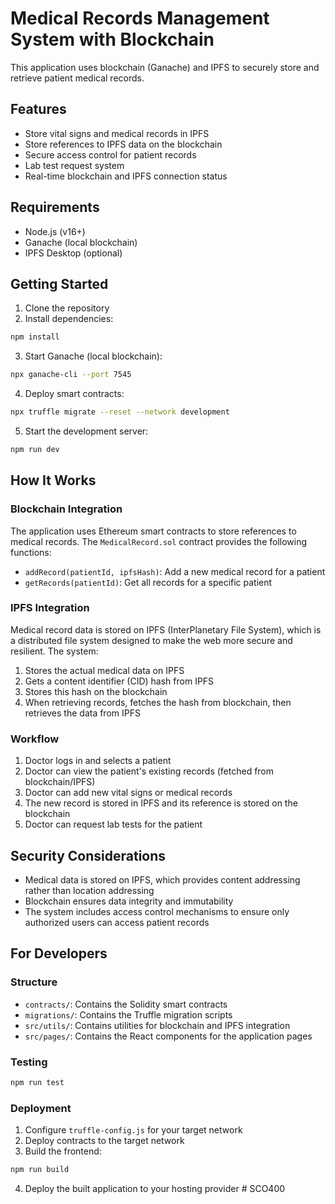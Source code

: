 # Medical Records Management System with Blockchain

This application uses blockchain (Ganache) and IPFS to securely store and retrieve patient medical records.

## Features

- Store vital signs and medical records in IPFS
- Store references to IPFS data on the blockchain
- Secure access control for patient records
- Lab test request system
- Real-time blockchain and IPFS connection status

## Requirements

- Node.js (v16+)
- Ganache (local blockchain)
- IPFS Desktop (optional)

## Getting Started

1. Clone the repository
2. Install dependencies:

```bash
npm install
```

3. Start Ganache (local blockchain):

```bash
npx ganache-cli --port 7545
```

4. Deploy smart contracts:

```bash
npx truffle migrate --reset --network development
```

5. Start the development server:

```bash
npm run dev
```

## How It Works

### Blockchain Integration

The application uses Ethereum smart contracts to store references to medical records. The `MedicalRecord.sol` contract provides the following functions:

- `addRecord(patientId, ipfsHash)`: Add a new medical record for a patient
- `getRecords(patientId)`: Get all records for a specific patient

### IPFS Integration

Medical record data is stored on IPFS (InterPlanetary File System), which is a distributed file system designed to make the web more secure and resilient. The system:

1. Stores the actual medical data on IPFS
2. Gets a content identifier (CID) hash from IPFS
3. Stores this hash on the blockchain
4. When retrieving records, fetches the hash from blockchain, then retrieves the data from IPFS

### Workflow

1. Doctor logs in and selects a patient
2. Doctor can view the patient's existing records (fetched from blockchain/IPFS)
3. Doctor can add new vital signs or medical records
4. The new record is stored in IPFS and its reference is stored on the blockchain
5. Doctor can request lab tests for the patient

## Security Considerations

- Medical data is stored on IPFS, which provides content addressing rather than location addressing
- Blockchain ensures data integrity and immutability
- The system includes access control mechanisms to ensure only authorized users can access patient records

## For Developers

### Structure

- `contracts/`: Contains the Solidity smart contracts
- `migrations/`: Contains the Truffle migration scripts
- `src/utils/`: Contains utilities for blockchain and IPFS integration
- `src/pages/`: Contains the React components for the application pages

### Testing

```bash
npm run test
```

### Deployment

1. Configure `truffle-config.js` for your target network
2. Deploy contracts to the target network
3. Build the frontend:

```bash
npm run build
```

4. Deploy the built application to your hosting provider # SCO400
